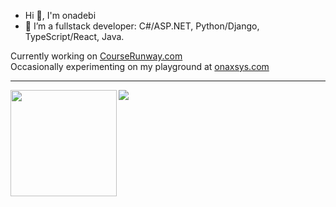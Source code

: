 - Hi 👋, I'm onadebi
- 👀 I’m a fullstack developer: C#/ASP.NET, Python/Django, TypeScript/React, Java.

Currently working on <a href="https://courserunway.com" target="_blank">CourseRunway.com</a><br/>
Occasionally experimenting on my playground at <a href="https://onaxsys.com" target="_blank">onaxsys.com</a> 

---

<div>
  <img height="170" align="left" src="https://github-readme-stats.vercel.app/api?username=onadebi&count_private=true&include_all_commits=true" />
  <img src="https://github-readme-stats.vercel.app/api/top-langs/?username=onadebi&layout=compact" />
</div>

<!---
onadebi/onadebi is a ✨ special ✨ repository because its `README.md` (this file) appears on your GitHub profile.
You can click the Preview link to take a look at your changes.
--->
